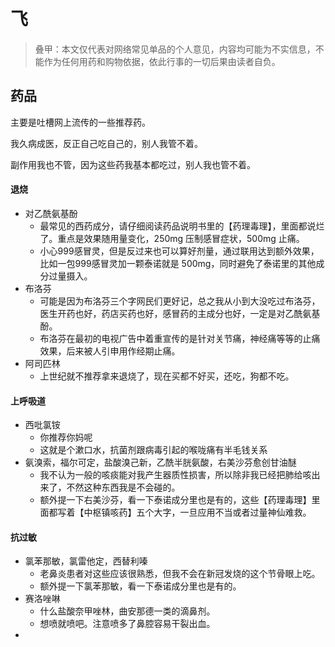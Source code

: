 

# 飞



> 叠甲：本文仅代表对网络常见单品的个人意见，内容均可能为不实信息，不能作为任何用药和购物依据，依此行事的一切后果由读者自负。



## 药品

主要是吐槽网上流传的一些推荐药。

我久病成医，反正自己吃自己的，别人我管不着。

副作用我也不管，因为这些药我基本都吃过，别人我也管不着。

#### 退烧

* 对乙酰氨基酚
    * 最常见的西药成分，请仔细阅读药品说明书里的【药理毒理】，里面都说烂了。重点是效果随用量变化，250mg 压制感冒症状，500mg 止痛。
    * 小心999感冒灵，但是反过来也可以算好剂量，通过联用达到额外效果，比如一包999感冒灵加一颗泰诺就是 500mg，同时避免了泰诺里的其他成分过量摄入。
* 布洛芬
    * 可能是因为布洛芬三个字网民们更好记，总之我从小到大没吃过布洛芬，医生开药也好，药店买药也好，感冒药的主成分也好，一定是对乙酰氨基酚。
    * 布洛芬在最初的电视广告中着重宣传的是针对关节痛，神经痛等等的止痛效果，后来被人引申用作经期止痛。
* 阿司匹林
    * 上世纪就不推荐拿来退烧了，现在买都不好买，还吃，狗都不吃。

#### 上呼吸道

* 西吡氯铵
    * 你推荐你妈呢
    * 这就是个漱口水，抗菌剂跟病毒引起的喉咙痛有半毛钱关系
* 氨溴索，福尔可定，盐酸溴己新，乙酰半胱氨酸，右美沙芬愈创甘油醚
    * 我不认为一般的咳痰能对我产生器质性损害，所以除非我已经把肺给咳出来了，不然这种东西我是不会碰的。
    * 额外提一下右美沙芬，看一下泰诺成分里也是有的，这些【药理毒理】里面都写着【中枢镇咳药】五个大字，一旦应用不当或者过量神仙难救。

#### 抗过敏

* 氯苯那敏，氯雷他定，西替利嗪
    * 老鼻炎患者对这些应该很熟悉，但我不会在新冠发烧的这个节骨眼上吃。
    * 额外提一下氯苯那敏，看一下泰诺成分里也是有的。
* 赛洛唑啉
    * 什么盐酸奈甲唑林，曲安那德一类的滴鼻剂。
    * 想喷就喷吧。注意喷多了鼻腔容易干裂出血。
* 

